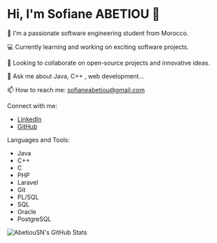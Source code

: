 # Hi, I'm Sofiane ABETIOU 👋

🌱 I'm a passionate software engineering student from Morocco.

💻 Currently learning and working on exciting software projects.

👯 Looking to collaborate on open-source projects and innovative ideas.

💬 Ask me about Java, C++ , web development...

📫 How to reach me: sofianeabetiou@gmail.com

Connect with me:
- [LinkedIn](https://www.linkedin.com/in/sofianeabetiou/)
- [GitHub](https://github.com/AbetiouSN)

Languages and Tools:
- Java
- C++
- C
- PHP
- Laravel
- Git
- PL/SQL
- SQL
- Oracle
- PostgreSQL

![AbetiouSN's GitHub Stats](https://github-readme-stats.vercel.app/api?username=AbetiouSN&show_icons=true)
